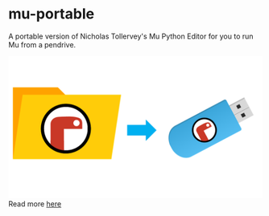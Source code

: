 # mu-portable
A portable version of Nicholas Tollervey's Mu Python Editor for you to run Mu from a pendrive.

![Header Image](mu-portable.png)
Read more [here](http://madewith.mu/mu/portamu/2018/10/08/portamu.html)
